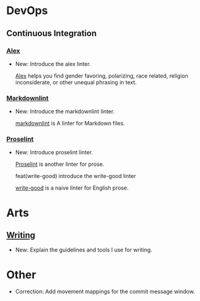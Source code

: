 # DevOps

## Continuous Integration

### [Alex](alex.md)

* New: Introduce the alex linter.

    [Alex](alex.md) helps you find gender favoring,
    polarizing, race related, religion inconsiderate, or other unequal phrasing
    in
    text.

### [Markdownlint](markdownlint.md)

* New: Introduce the markdownlint linter.

    [markdownlint](markdownlint.md) is A linter for Markdown files.

### [Proselint](proselint.md)

* New: Introduce proselint linter.

    [Proselint](https://github.com/amperser/proselint/) is another linter
    for prose.
    
    feat(write-good) introduce the write-good linter
    
    [write-good](https://github.com/btford/write-good) is a naive linter for
    English
    prose.

# Arts

## [Writing](writing.md)

* New: Explain the guidelines and tools I use for writing.

# Other

* Correction: Add movement mappings for the commit message window.